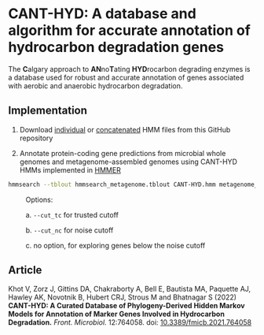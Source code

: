 # CANT-HYD: A database and algorithm for accurate annotation of hydrocarbon degradation genes

The **C**algary approach to **AN**no**T**ating **HYD**rocarbon degrading enzymes is a database used for robust and accurate annotation of genes associated with aerobic and anaerobic hydrocarbon degradation.

## Implementation

1. Download [individual](https://github.com/dgittins/CANT-HYD-HydrocarbonBiodegradation/blob/main/HMMs/individual%20HMMs) or [concatenated](https://github.com/dgittins/CANT-HYD-HydrocarbonBiodegradation/tree/main/HMMs/concatenated%20HMMs) HMM files from this GitHub repository

2. Annotate protein-coding gene predictions from microbial whole genomes and metagenome-assembled genomes using CANT-HYD HMMs implemented in [HMMER](http://hmmer.org/)

```bash
hmmsearch --tblout hmmsearch_metagenome.tblout CANT-HYD.hmm metagenome_proteins.faa > hmmsearch_metagenome.out
```

&nbsp;&nbsp;&nbsp;&nbsp;&nbsp;&nbsp;&nbsp;&nbsp;&nbsp;Options:

&nbsp;&nbsp;&nbsp;&nbsp;&nbsp;&nbsp;&nbsp;&nbsp;&nbsp;a. ```--cut_tc``` for trusted cutoff

&nbsp;&nbsp;&nbsp;&nbsp;&nbsp;&nbsp;&nbsp;&nbsp;&nbsp;b. ```--cut_nc``` for noise cutoff

&nbsp;&nbsp;&nbsp;&nbsp;&nbsp;&nbsp;&nbsp;&nbsp;&nbsp;c. no option, for exploring genes below the noise cutoff


## Article

Khot V, Zorz J, Gittins DA, Chakraborty A, Bell E, Bautista MA, Paquette AJ, Hawley AK, Novotnik B, Hubert CRJ, Strous M and Bhatnagar S (2022) **CANT-HYD: A Curated Database of Phylogeny-Derived Hidden Markov Models for Annotation of Marker Genes Involved in Hydrocarbon Degradation.** *Front. Microbiol.* 12:764058. doi: [10.3389/fmicb.2021.764058](https://www.frontiersin.org/articles/10.3389/fmicb.2021.764058/full)
